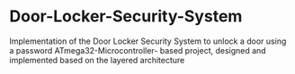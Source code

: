 # Door-Locker-Security-System
Implementation of the Door Locker Security System to unlock a door using a password ATmega32-Microcontroller- based project, designed and implemented based on the layered architecture 
